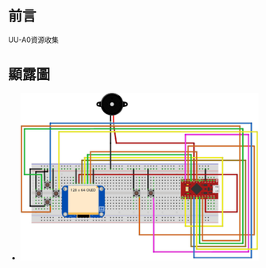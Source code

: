 # 前言
UU-A0資源收集

# 顯露圖
* ![alt CircuitDiagram](https://github.com/channel2007/UU-A0/blob/master/img/CircuitDiagram.jpg "CircuitDiagram")
